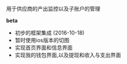 用于供应商的产出监控以及子账户的管理


**beta**
* 初步的框架集成   (2016-10-18)
* 暂时使用ios版本的切图
* 实现首页界面和信息界面
* 实现我的钱包界面,以及提现和收入与支出界面